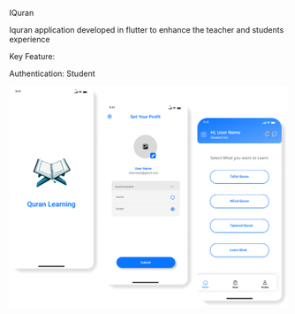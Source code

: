 IQuran

Iquran application developed in flutter to enhance the teacher and students experience 

Key Feature:

Authentication: Student

![image alt](https://github.com/hamzaabbasii/iquran/blob/adb206a5593d56b707e897d7fc535422d7161665/iq11.png)
